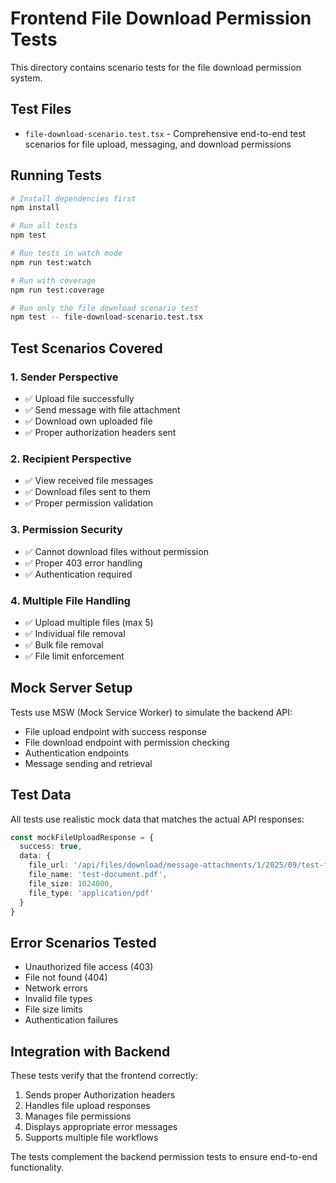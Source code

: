 # Frontend File Download Permission Tests

This directory contains scenario tests for the file download permission system.

## Test Files

- `file-download-scenario.test.tsx` - Comprehensive end-to-end test scenarios for file upload, messaging, and download permissions

## Running Tests

```bash
# Install dependencies first
npm install

# Run all tests
npm test

# Run tests in watch mode
npm run test:watch

# Run with coverage
npm run test:coverage

# Run only the file download scenario test
npm test -- file-download-scenario.test.tsx
```

## Test Scenarios Covered

### 1. Sender Perspective
- ✅ Upload file successfully
- ✅ Send message with file attachment
- ✅ Download own uploaded file
- ✅ Proper authorization headers sent

### 2. Recipient Perspective
- ✅ View received file messages
- ✅ Download files sent to them
- ✅ Proper permission validation

### 3. Permission Security
- ✅ Cannot download files without permission
- ✅ Proper 403 error handling
- ✅ Authentication required

### 4. Multiple File Handling
- ✅ Upload multiple files (max 5)
- ✅ Individual file removal
- ✅ Bulk file removal
- ✅ File limit enforcement

## Mock Server Setup

Tests use MSW (Mock Service Worker) to simulate the backend API:

- File upload endpoint with success response
- File download endpoint with permission checking
- Authentication endpoints
- Message sending and retrieval

## Test Data

All tests use realistic mock data that matches the actual API responses:

```typescript
const mockFileUploadResponse = {
  success: true,
  data: {
    file_url: '/api/files/download/message-attachments/1/2025/09/test-file-123.pdf',
    file_name: 'test-document.pdf',
    file_size: 1024000,
    file_type: 'application/pdf'
  }
}
```

## Error Scenarios Tested

- Unauthorized file access (403)
- File not found (404)
- Network errors
- Invalid file types
- File size limits
- Authentication failures

## Integration with Backend

These tests verify that the frontend correctly:

1. Sends proper Authorization headers
2. Handles file upload responses
3. Manages file permissions
4. Displays appropriate error messages
5. Supports multiple file workflows

The tests complement the backend permission tests to ensure end-to-end functionality.